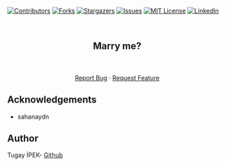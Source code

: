 [![Contributors][contributors-shield]][contributors-url]
[![Forks][forks-shield]][forks-url]
[![Stargazers][stars-shield]][stars-url]
[![Issues][issues-shield]][issues-url]
[![MIT License][license-shield]][license-url]
[![LinkedIn][linkedin-shield]][linkedin-url]

<br>

<p align="center">
  <h2 align="center">Marry me?</h2>
  <p align="center">
    <br />
    <br />
    <a href="https://github.com/tugayipek1/MarryMe/issues">Report Bug</a>
    ·
    <a href="https://github.com/tugayipek1/MarryMe/issues">Request Feature</a>
  </p>
</p>

## Acknowledgements

- sahanaydn

## Author
Tugay İPEK- <a href="https://github.com/tugayipek1">Github</a>

[contributors-shield]: https://img.shields.io/github/contributors//tugayipek1/MarryMe.svg?style=for-the-badge
[contributors-url]: https://github.com/tugayipek1/MarryMe/graphs/contributors
[forks-shield]: https://img.shields.io/github/forks/tugayipek1/MarryMe.svg?style=for-the-badge
[forks-url]: https://github.com/kenanyasinsarigul/tugayipek1/MarryMe/network/members
[stars-shield]: https://img.shields.io/github/stars/tugayipek1/MarryMe.svg?style=for-the-badge
[stars-url]: https://github.com/kenanyasinsarigul/tugayipek1/MarryMe/stargazers
[issues-shield]: https://img.shields.io/github/issues/tugayipek1/MarryMe.svg?style=for-the-badge
[issues-url]: https://github.com/kenanyasinsarigul/tugayipek1/MarryMe/issues
[license-shield]: https://img.shields.io/github/license/tugayipek1/MarryMe.svg?style=for-the-badge
[license-url]: https://github.com/tugayipek1/MarryMe/blob/master/LICENSE.txt
[linkedin-shield]: https://img.shields.io/badge/-LinkedIn-black.svg?style=for-the-badge&logo=linkedin&colorB=555
[linkedin-url]: https://www.linkedin.com/in/tugay-ipek-5523ab188

